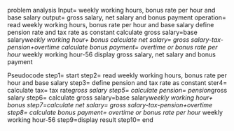 problem analysis
Input= weekly working hours, bonus rate per hour and base salary
output= gross salary, net salary and bonus payment
operation= read weekly working hours, bonus rate per hour and base salary
           define pension rate and tax rate as constant
           calculate gross salary=base salary*weekly working hour+ bonus
           calculate net salary= gross salary-tax-pension+overtime
           calculate bonus payment= overtime or bonus rate per hour* weekly working hour-56
           display gross salary, net salary and bonus payment
           
Pseudocode
step1= start
step2= read weekly working hours, bonus rate per hour and base salary
step3= define pension and tax rate as constant
ster4= calculate tax= tax rate*gross salary
step5= calculate pension= pension*gross salary
step6= calculate gross salary=base salary*weekly working hour+ bonus
step7=calculate net salary= gross salary-tax-pension+overtime
step8= calculate bonus payment= overtime or bonus rate per hour* weekly working hour-56
step9=display result
step10= end
